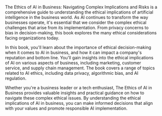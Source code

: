 The Ethics of AI in Business: Navigating Complex Implications and Risks is a comprehensive guide to understanding the ethical implications of artificial intelligence in the business world. As AI continues to transform the way businesses operate, it's essential that we consider the complex ethical challenges that arise from its implementation. From privacy concerns to bias in decision-making, this book explores the many ethical considerations facing organizations today.

In this book, you'll learn about the importance of ethical decision-making when it comes to AI in business, and how it can impact a company's reputation and bottom line. You'll gain insights into the ethical implications of AI on various aspects of business, including marketing, customer service, and supply chain management. The book covers a range of topics related to AI ethics, including data privacy, algorithmic bias, and AI regulation.

Whether you're a business leader or a tech enthusiast, The Ethics of AI in Business provides valuable insights and practical guidance on how to navigate these complex ethical issues. By understanding the ethical implications of AI in business, you can make informed decisions that align with your values and promote responsible AI implementation.
